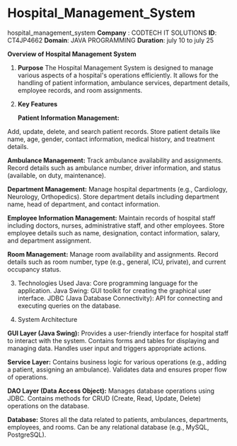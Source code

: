 # Hospital_Management_System
hospital_management_system
**Company** : CODTECH IT SOLUTIONS
**ID**: CT4JP4662
**Domain**: JAVA PROGRAMMING
**Duration**: july 10 to july 25

**Overview of Hospital Management System**
1. **Purpose**
    The Hospital Management System is designed to manage various aspects of a hospital's operations efficiently. It allows for the handling of patient information, ambulance services, department details, employee records, and room assignments.

2. **Key Features**

   **Patient Information Management:**

Add, update, delete, and search patient records.
Store patient details like name, age, gender, contact information, medical history, and treatment details.

**Ambulance Management:**
Track ambulance availability and assignments.
Record details such as ambulance number, driver information, and status (available, on duty, maintenance).

**Department Management:**
Manage hospital departments (e.g., Cardiology, Neurology, Orthopedics).
Store department details including department name, head of department, and contact information.

**Employee Information Management:**
Maintain records of hospital staff including doctors, nurses, administrative staff, and other employees.
Store employee details such as name, designation, contact information, salary, and department assignment.

**Room Management:**
Manage room availability and assignments.
Record details such as room number, type (e.g., general, ICU, private), and current occupancy status.

3. Technologies Used
   Java: Core programming language for the application.
   Java Swing: GUI toolkit for creating the graphical user interface.
   JDBC (Java Database Connectivity): API for connecting and executing queries on the database.

4. System Architecture

**GUI Layer (Java Swing):**
Provides a user-friendly interface for hospital staff to interact with the system.
Contains forms and tables for displaying and managing data.
Handles user input and triggers appropriate actions.

**Service Layer:**
Contains business logic for various operations (e.g., adding a patient, assigning an ambulance).
Validates data and ensures proper flow of operations.

**DAO Layer (Data Access Object):**
Manages database operations using JDBC.
Contains methods for CRUD (Create, Read, Update, Delete) operations on the database.

**Database:**
Stores all the data related to patients, ambulances, departments, employees, and rooms.
Can be any relational database (e.g., MySQL, PostgreSQL).